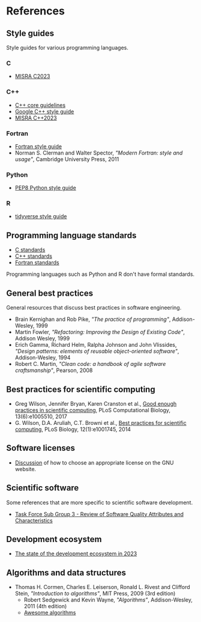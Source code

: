 # References

## Style guides

Style guides for various programming languages.

### C

  * [MISRA C2023](https://misra.org.uk/)

### C++

  * [C++ core guidelines](https://isocpp.github.io/CppCoreGuidelines/CppCoreGuidelines)
  * [Google C++ style guide](https://google.github.io/styleguide/cppguide.html)
  * [MISRA C++2023](https://misra.org.uk/)

### Fortran

  * [Fortran style
    guide](https://fortran-lang.org/learn/best_practices/style_guide/)
  * Norman S. Clerman and Walter Spector, *"Modern Fortran: style and usage"*,
    Cambridge University Press, 2011

### Python

  * [PEP8 Python style guide](https://peps.python.org/pep-0008/)

### R

  * [tidyverse style guide](https://style.tidyverse.org/)


## Programming language standards

  * [C standards](https://www.iso-9899.info/wiki/The_Standard)
  * [C++ standards](https://isocpp.org/std/the-standard)
  * [Fortran standards](https://fortranwiki.org/fortran/show/Standards)

Programming languages such as Python and R don't have formal standards.


## General best practices

General resources that discuss best practices in software engineering.

  * Brain Kernighan and Rob Pike, *"The practice of programming"*,
    Addison-Wesley, 1999
  * Martin Fowler, *"Refactoring: Improving the Design of Existing Code"*,
    Addison Wesley, 1999
  * Erich Gamma, Richard Helm, Ralpha Johnson and John Vlissides, *"Design
    patterns: elements of reusable object-oriented software"*, Addison-Wesley,
    1994
  * Robert C. Martin, *"Clean code: a handbook of agile software
    craftsmanship"*, Pearson, 2008


## Best practices for scientific computing

  * Greg Wilson, Jennifer Bryan, Karen Cranston et al., [Good enough practices in scientific
    computing](https://journals.plos.org/ploscompbiol/article?id=10.1371/journal.pcbi.1005510), PLoS
    Computational Biology, 13(6):e1005510, 2017
  * G. Wilson, D.A. Aruliah, C.T. Browni et al., [Best practices for scientific
    computing](https://journals.plos.org/plosbiology/article?id=10.1371/journal.pbio.1001745),
    PLoS Biology, 12(1):e1001745, 2014


## Software licenses

  * [Discussion](https://www.gnu.org/licenses/license-recommendations.en.html)
    of how to choose an appropriate license on the GNU website.


## Scientific software

Some references that are more specific to scientific software development.

  * [Task Force Sub Group 3 - Review of Software Quality Attributes and
    Characteristics](https://zenodo.org/records/10647227)


## Development ecosystem

  * [The state of the development ecosystem in 2023](https://www.jetbrains.com/lp/devecosystem-2023/)


## Algorithms and data structures

  * Thomas H. Cormen, Charles E. Leiserson, Ronald L. Rivest and Clifford Stein,
    *"Introduction to algorithms"*, MIT Press, 2009 (3rd edition)
    * Robert Sedgewick and Kevin Wayne, *"Algorithms"*, Addison-Wesley, 2011 (4th
        edition)
    * [Awesome algorithms](https://github.com/tayllan/awesome-algorithms)
